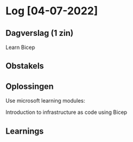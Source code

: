 # Log [04-07-2022]

## Dagverslag (1 zin)
  Learn Bicep
## Obstakels
 
## Oplossingen
Use microsoft learning modules:

Introduction to infrastructure as code using Bicep
## Learnings
